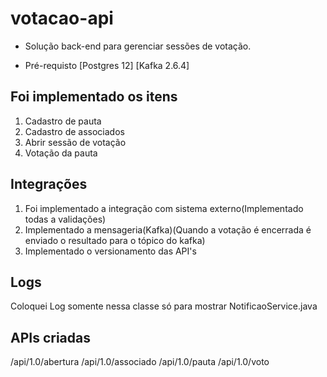 # votacao-api
* Solução back-end para gerenciar sessões de votação.

* Pré-requisto 
 [Postgres 12]
 [Kafka 2.6.4]

## Foi implementado os itens
1. Cadastro de pauta
2. Cadastro de associados
3. Abrir sessão de votação
4. Votação da pauta

## Integrações
1. Foi implementado a integração com sistema externo(Implementado todas a validações)
2. Implementado a mensageria(Kafka)(Quando a votação é encerrada é enviado o resultado para o tópico do kafka)
3. Implementado o versionamento das API's

## Logs
Coloquei Log somente nessa classe só para mostrar
NotificaoService.java 

## APIs criadas
/api/1.0/abertura
/api/1.0/associado
/api/1.0/pauta
/api/1.0/voto
